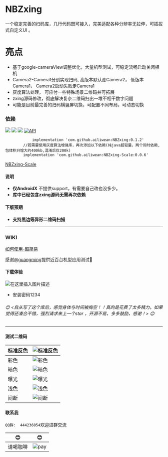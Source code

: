 #  NBZxing
 一个稳定完善的扫码库，几行代码既可接入，完美适配各种分辨率无拉伸，可插拔式自定义UI 。
  
  
# 亮点 #  
       
 - 基于google-cameraView调整优化，大量机型测试，可稳定流畅启动关闭相机
 - Camera2-Camera1分别实现扫码, 高版本默认走Camera2， 低版本Camera1， Camera2启动失败走Camera1
 - 灰度算法处理， 可应付一些特殊场景二维码并可拓展
 - zxing源码修改，彻底解决复杂二维码扫出一堆不相干数字问题  
 - 可能是目前最完善的扫码横竖屏切换，可配置不同布局，可动态切换
     
### 依赖

[![](https://jitpack.io/v/ailiwean/NBZxing.svg)](https://.io/#ailiwean/NBZxing)    [![](https://jitpack.io/v/ailiwean/NBZxing-Scale.svg)](https://jitpack.io/#ailiwean/NBZxing-Scale)   [![](https://travis-ci.com/ailiwean/NBZxing.svg?branch=master)](https://travis-ci.com/ailiwean/NBZxing.svg?branch=master)      [![API](https://img.shields.io/badge/API-16%2B-blue.svg?style=flat)](https://android-arsenal.com/api?level=16)





```
	        implementation 'com.github.ailiwean:NBZxing:0.1.2'
		//若需要使用灰度算法增强库，再次添加以下依赖(纯java超轻量，两个同时依赖,包体积只增大约400kb,混淆后仅200k)
		implementation 'com.github.ailiwean:NBZxing-Scale:0.0.6'
```
[NBZxing-Scale](https://github.com/ailiwean/NBZxing-Scale "NBZxing-Scale")

#### 说明
- **仅AndroidX** 不提供support，有需要自己改也没多少。
- **库中已经包含zxing源码无需再次依赖**

#### 下版预期        

- **支持黑边等异形二维码扫描**
   
-------

### WIKI
[如何使用-超简易](https://github.com/ailiwean/NBZxing/wiki)


感谢[@guangming](https://github.com/guangmingxiong9999)提供近百台机型应用测试🙏

#### 下载体验
![在这里插入图片描述](https://imgconvert.csdnimg.cn/aHR0cHM6Ly93d3cucGd5ZXIuY29tL2FwcC9xcmNvZGUvaWlabg?x-oss-process=image/format,png)

- 安装密码1234

###### 😊 <自从写了这个库后，感觉身体与时间被掏空！！真的是花费了太多精力。如果觉得还凑合不错，强烈请求来上一个star ，开源不易，多多鼓励，感谢！>  😊

----

#### 测试二维码

| 标准反色  | ![标准反色](https://github.com/ailiwean/NBZxing/blob/master/qr_test/82984899-9f981600-a025-11ea-9fe6-ad9fead67afa.png "标准反色")  |
| ------------ | ------------ |
| 彩色  | ![彩色](https://github.com/ailiwean/NBZxing/blob/master/qr_test/caise.png "彩色")  |
| 暗色  | ![暗色](https://github.com/ailiwean/NBZxing/blob/master/qr_test/over_dart.png "暗色")  |
|  曝光 |  ![曝光](https://github.com/ailiwean/NBZxing/blob/master/qr_test/over_light.png "曝光") |
|  浅色 | ![浅色](https://github.com/ailiwean/NBZxing/blob/master/qr_test/test_gray.png "浅色")  |
|  间断 | ![间断](https://github.com/ailiwean/NBZxing/blob/master/qr_test/test_inter.png "间断")  |


#### 联系我

`QQ群:  444236054`欢迎进群交流


| 😊  |  😊 |
| ------------ | ------------ |
|  请喝咖啡 | ![pay](https://github.com/ailiwean/NBZxing/blob/master/qr_test/pay.png "pay")  |











